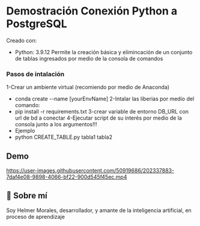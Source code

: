 # Demostración Conexión Python a PostgreSQL

Creado con: 
- Python: 3.9.12
Permite la creación básica y elimincación de un conjunto de tablas ingresados por medio de la consola de comandos

### Pasos de intalación 
1-Crear un ambiente virtual (recomiendo por medio de Anaconda)
- conda create --name [yourEnvName]
2-Intalar las liberias por medio del comando: 
- pip install -r requirements.txt
3-crear variable de entorno DB_URL con url de bd a conectar
4-Ejecutar script de su interés por medio de la consola junto a los argumentos!!!
- Ejemplo
- python CREATE_TABLE.py tabla1 tabla2


## Demo 



https://user-images.githubusercontent.com/50919686/202337883-7daf4e08-9898-4066-bf22-900d545f45ec.mp4


## 🚀 Sobre mí
Soy Helmer Morales, desarrollador, y amante de la inteligencia artificial, en proceso de aprendizaje


